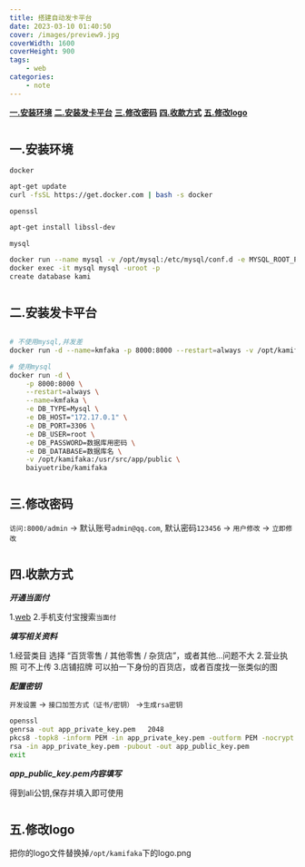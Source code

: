```yaml
---
title: 搭建自动发卡平台
date: 2023-03-10 01:40:50
cover: /images/preview9.jpg
coverWidth: 1600
coverHeight: 900
tags:
    - web
categories: 
    - note
---
```


[__一.安装环境__](#install)
[__二.安装发卡平台__](#faka)
[__三.修改密码__](#changepw)
[__四.收款方式__](#ali)
[__五.修改logo__](#logo)


# <h2 id="install">一.安装环境</h2>

`docker`

```bash
apt-get update
curl -fsSL https://get.docker.com | bash -s docker
```

`openssl`

```bash
apt-get install libssl-dev
```

`mysql`

```bash
docker run --name mysql -v /opt/mysql:/etc/mysql/conf.d -e MYSQL_ROOT_PASSWORD=数据库密码 -d mysql
docker exec -it mysql mysql -uroot -p
create database kami
```

# <h2 id="faka">二.安装发卡平台</h2>

```bash

# 不使用mysql,并发差
docker run -d --name=kmfaka -p 8000:8000 --restart=always -v /opt/kamifaka:/usr/src/app/public baiyuetribe/kamifaka

# 使用mysql
docker run -d \
    -p 8000:8000 \
    --restart=always \
    --name=kmfaka \
    -e DB_TYPE=Mysql \
    -e DB_HOST="172.17.0.1" \
    -e DB_PORT=3306 \
    -e DB_USER=root \
    -e DB_PASSWORD=数据库用密码 \
    -e DB_DATABASE=数据库名 \
    -v /opt/kamifaka:/usr/src/app/public \
    baiyuetribe/kamifaka
```

# <h2 id="changepw">三.修改密码</h2>

`访问:8000/admin` -> 默认账号`admin@qq.com`, 默认密码`123456` -> `用户修改` -> `立即修改`

# <h2 id="ali">四.收款方式</h2>

___开通当面付___

1.[web](https://b.alipay.com/signing/productDetailV2.htm?productId=I1011000290000001003)
2.手机支付宝搜索`当面付`

___填写相关资料___

1.经营类目 选择 “百货零售 / 其他零售 / 杂货店”，或者其他...问题不大
2.营业执照 可不上传
3.店铺招牌 可以拍一下身份的百货店，或者百度找一张类似的图

___配置密钥___

`开发设置` -> `接口加签方式（证书/密钥）` ->`生成rsa密钥`

``` bash
openssl
genrsa -out app_private_key.pem   2048 
pkcs8 -topk8 -inform PEM -in app_private_key.pem -outform PEM -nocrypt -out app_private_key_pkcs8.pem 
rsa -in app_private_key.pem -pubout -out app_public_key.pem 
exit
```

___app_public_key.pem内容填写___

得到ali公钥,保存并填入即可使用

# <h2 id="logo">五.修改logo</h2>

把你的logo文件替换掉`/opt/kamifaka`下的logo.png